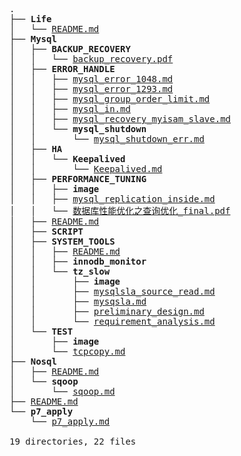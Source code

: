 <pre>.
├── <strong>Life</strong>
│   └── <a href="https://github.com/Keithlan/Keithlan.github.io/tree/master/github_md//Life/README.md" target="_self">README.md</a>
├── <strong>Mysql</strong>
│   ├── <strong>BACKUP_RECOVERY</strong>
│   │   └── <a href="https://github.com/Keithlan/Keithlan.github.io/tree/master/github_md//Mysql/BACKUP_RECOVERY/backup_recovery.pdf" target="_self">backup_recovery.pdf</a>
│   ├── <strong>ERROR_HANDLE</strong>
│   │   ├── <a href="https://github.com/Keithlan/Keithlan.github.io/tree/master/github_md//Mysql/ERROR_HANDLE/mysql_error_1048.md" target="_self">mysql_error_1048.md</a>
│   │   ├── <a href="https://github.com/Keithlan/Keithlan.github.io/tree/master/github_md//Mysql/ERROR_HANDLE/mysql_error_1293.md" target="_self">mysql_error_1293.md</a>
│   │   ├── <a href="https://github.com/Keithlan/Keithlan.github.io/tree/master/github_md//Mysql/ERROR_HANDLE/mysql_group_order_limit.md" target="_self">mysql_group_order_limit.md</a>
│   │   ├── <a href="https://github.com/Keithlan/Keithlan.github.io/tree/master/github_md//Mysql/ERROR_HANDLE/mysql_in.md" target="_self">mysql_in.md</a>
│   │   ├── <a href="https://github.com/Keithlan/Keithlan.github.io/tree/master/github_md//Mysql/ERROR_HANDLE/mysql_recovery_myisam_slave.md" target="_self">mysql_recovery_myisam_slave.md</a>
│   │   └── <strong>mysql_shutdown</strong>
│   │       └── <a href="https://github.com/Keithlan/Keithlan.github.io/tree/master/github_md//Mysql/ERROR_HANDLE/mysql_shutdown/mysql_shutdown_err.md" target="_self">mysql_shutdown_err.md</a>
│   ├── <strong>HA</strong>
│   │   └── <strong>Keepalived</strong>
│   │       └── <a href="https://github.com/Keithlan/Keithlan.github.io/tree/master/github_md//Mysql/HA/Keepalived/Keepalived.md" target="_self">Keepalived.md</a>
│   ├── <strong>PERFORMANCE_TUNING</strong>
│   │   ├── <strong>image</strong>
│   │   ├── <a href="https://github.com/Keithlan/Keithlan.github.io/tree/master/github_md//Mysql/PERFORMANCE_TUNING/mysql_replication_inside.md" target="_self">mysql_replication_inside.md</a>
│   │   └── <a href="https://github.com/Keithlan/Keithlan.github.io/tree/master/github_md//Mysql/PERFORMANCE_TUNING/数据库性能优化之查询优化_final.pdf" target="_self">数据库性能优化之查询优化_final.pdf</a>
│   ├── <a href="https://github.com/Keithlan/Keithlan.github.io/tree/master/github_md//Mysql/README.md" target="_self">README.md</a>
│   ├── <strong>SCRIPT</strong>
│   ├── <strong>SYSTEM_TOOLS</strong>
│   │   ├── <a href="https://github.com/Keithlan/Keithlan.github.io/tree/master/github_md//Mysql/SYSTEM_TOOLS/README.md" target="_self">README.md</a>
│   │   ├── <strong>innodb_monitor</strong>
│   │   └── <strong>tz_slow</strong>
│   │       ├── <strong>image</strong>
│   │       ├── <a href="https://github.com/Keithlan/Keithlan.github.io/tree/master/github_md//Mysql/SYSTEM_TOOLS/tz_slow/mysqlsla_source_read.md" target="_self">mysqlsla_source_read.md</a>
│   │       ├── <a href="https://github.com/Keithlan/Keithlan.github.io/tree/master/github_md//Mysql/SYSTEM_TOOLS/tz_slow/mysqsla.md" target="_self">mysqsla.md</a>
│   │       ├── <a href="https://github.com/Keithlan/Keithlan.github.io/tree/master/github_md//Mysql/SYSTEM_TOOLS/tz_slow/preliminary_design.md" target="_self">preliminary_design.md</a>
│   │       └── <a href="https://github.com/Keithlan/Keithlan.github.io/tree/master/github_md//Mysql/SYSTEM_TOOLS/tz_slow/requirement_analysis.md" target="_self">requirement_analysis.md</a>
│   └── <strong>TEST</strong>
│       ├── <strong>image</strong>
│       └── <a href="https://github.com/Keithlan/Keithlan.github.io/tree/master/github_md//Mysql/TEST/tcpcopy.md" target="_self">tcpcopy.md</a>
├── <strong>Nosql</strong>
│   ├── <a href="https://github.com/Keithlan/Keithlan.github.io/tree/master/github_md//Nosql/README.md" target="_self">README.md</a>
│   └── <strong>sqoop</strong>
│       └── <a href="https://github.com/Keithlan/Keithlan.github.io/tree/master/github_md//Nosql/sqoop/sqoop.md" target="_self">sqoop.md</a>
├── <a href="https://github.com/Keithlan/Keithlan.github.io/tree/master/github_md//README.md" target="_self">README.md</a>
└── <strong>p7_apply</strong>
    └── <a href="https://github.com/Keithlan/Keithlan.github.io/tree/master/github_md//p7_apply/p7_apply.md" target="_self">p7_apply.md</a>

19 directories, 22 files
</pre>